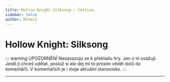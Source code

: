 ```yaml
---
title: Hollow Knight Silksong – Čeština
sidebar: false
author: MikeCZ
---
```


<script setup>
import { onMounted } from 'vue'
import './components/index.css'
  onMounted(() => {
    import('./components/icon/')
    import('./components/button/')
    import('./components/checkbox/')
    import('./components/dialog/').then((res)=> {
        window.dialog = res.default
    })
    import('./components/message/').then((res)=> {
        window.message = res.default
    })
  })
</script>

# Hollow Knight: Silksong

::: warning UPOZORNĚNÍ
Nezavazuju se k překladu hry. Jen o ní uvažuji. Jestli jí chceš udělat, posluž si ale dej mi to prosím vědět dolů do komentářů. V komentářích je i moje aktuální stanovisko.
:::

---

